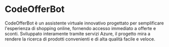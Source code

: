 # CodeOfferBot

CodeOfferBot è un assistente virtuale innovativo progettato per semplificare l'esperienza di shopping online, fornendo accesso immediato a offerte e sconti. Sviluppato interamente tramite servizi Azure, il progetto mira a rendere la ricerca di prodotti convenienti e di alta qualità facile e veloce.
